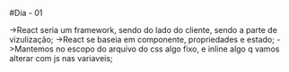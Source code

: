 <!-- React -->

#Dia - 01

->React seria um framework, sendo do lado do cliente, sendo a parte de vizulização;
->React se baseia em componente, propriedades e estado;
->Mantemos no escopo do arquivo do css algo fixo, e inline algo q vamos alterar com js nas variaveis;